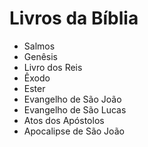 # Livros da Bíblia

- Salmos
- Genêsis
- Livro dos Reis
- Êxodo
- Ester
- Evangelho de São João
- Evangelho de São Lucas
- Atos dos Apóstolos
- Apocalipse de São João


